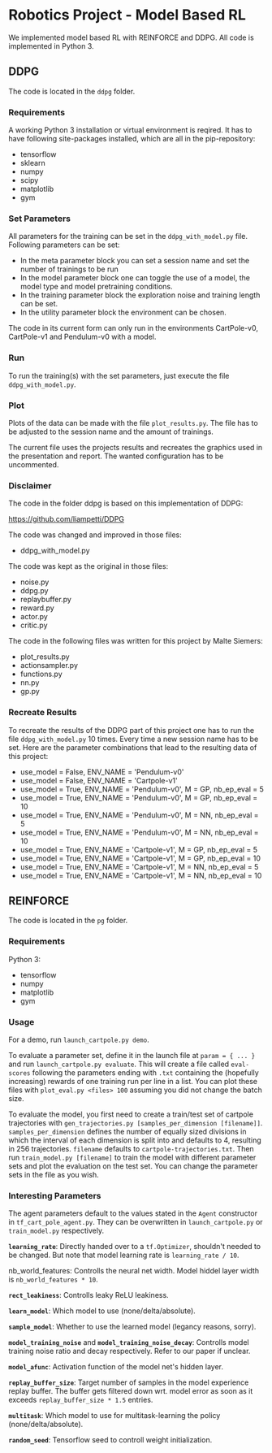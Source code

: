 # Robotics Project - Model Based RL

We implemented model based RL with REINFORCE and DDPG. All code is implemented in Python 3.

## DDPG

The code is located in the `ddpg` folder.

### Requirements

A working Python 3 installation or virtual environment is reqired. It has to have following site-packages installed, which are all in the pip-repository:

* tensorflow
* sklearn
* numpy
* scipy
* matplotlib
* gym

### Set Parameters

All parameters for the training can be set in the `ddpg_with_model.py` file. Following parameters can be set:

* In the meta parameter block you can set a session name and set the number of trainings to be run
* In the model parameter block one can toggle the use of a model, the model type and model pretraining conditions.
* In the training parameter block the exploration noise and training length can be set.
* In the utility parameter block the environment can be chosen.

The code in its current form can only run in the environments CartPole-v0, CartPole-v1 and Pendulum-v0 with a model.

### Run

To run the training(s) with the set parameters, just execute the file `ddpg_with_model.py`.

### Plot

Plots of the data can be made with the file `plot_results.py`. The file has to be adjusted to the session name and the amount of trainings.

The current file uses the projects results and recreates the graphics used in the presentation and report. The wanted configuration has to be uncommented.

### Disclaimer

The code in the folder ddpg is based on this implementation of DDPG:

https://github.com/liampetti/DDPG

The code was changed and improved in those files:

* ddpg_with_model.py

The code was kept as the original in those files:

* noise.py
* ddpg.py
* replaybuffer.py
* reward.py
* actor.py
* critic.py

The code in the  following files was written for this project by Malte Siemers:

* plot_results.py
* actionsampler.py
* functions.py
* nn.py
* gp.py

### Recreate Results

To recreate the results of the DDPG part of this project one has to run the file `ddpg_with_model.py` 10 times.
Every time a new session name has to be set. Here are the parameter combinations that lead to the resulting data of this project:

* use_model = False, ENV_NAME = 'Pendulum-v0'
* use_model = False, ENV_NAME = 'Cartpole-v1'
* use_model = True, ENV_NAME = 'Pendulum-v0', M = GP, nb_ep_eval = 5
* use_model = True, ENV_NAME = 'Pendulum-v0', M = GP, nb_ep_eval = 10
* use_model = True, ENV_NAME = 'Pendulum-v0', M = NN, nb_ep_eval = 5
* use_model = True, ENV_NAME = 'Pendulum-v0', M = NN, nb_ep_eval = 10
* use_model = True, ENV_NAME = 'Cartpole-v1', M = GP, nb_ep_eval = 5
* use_model = True, ENV_NAME = 'Cartpole-v1', M = GP, nb_ep_eval = 10
* use_model = True, ENV_NAME = 'Cartpole-v1', M = NN, nb_ep_eval = 5
* use_model = True, ENV_NAME = 'Cartpole-v1', M = NN, nb_ep_eval = 10

## REINFORCE

The code is located in the `pg` folder.

### Requirements

Python 3:
* tensorflow
* numpy
* matplotlib
* gym

### Usage

For a demo, run `launch_cartpole.py demo`.

To evaluate a parameter set, define it in the launch file at `param = { ... }` and run `launch_cartpole.py evaluate`.
This will create a file called `eval-scores` following the parameters ending with `.txt` containing the (hopefully increasing) rewards of one training run per line in a list.
You can plot these files with `plot_eval.py <files> 100` assuming you did not change the batch size.

To evaluate the model, you first need to create a train/test set of cartpole trajectories with `gen_trajectories.py [samples_per_dimension [filename]]`.
`samples_per_dimension` defines the number of equally sized divisions in which the interval of each dimension is split into and defaults to 4, resulting in 256 trajectories.
`filename` defaults to `cartpole-trajectories.txt`.
Then run `train_model.py [filename]` to train the model with different parameter sets and plot the evaluation on the test set.
You can change the parameter sets in the file as you wish.

### Interesting Parameters

The agent parameters default to the values stated in the `Agent` constructor in `tf_cart_pole_agent.py`.
They can be overwritten in `launch_cartpole.py` or `train_model.py` respectively.

**`learning_rate`**: Directly handed over to a `tf.Optimizer`, shouldn't needed to be changed. But note that model learning rate is `learning_rate / 10`.

nb_world_features: Controlls the neural net width. Model hiddel layer width is `nb_world_features * 10`.

**`rect_leakiness`**: Controlls leaky ReLU leakiness.

**`learn_model`**: Which model to use (none/delta/absolute).

**`sample_model`**: Whether to use the learned model (legancy reasons, sorry).

**`model_training_noise`** and **`model_training_noise_decay`**: Controlls model training noise ratio and decay respectively. Refer to our paper if unclear.

**`model_afunc`**: Activation function of the model net's hidden layer.

**`replay_buffer_size`**: Target number of samples in the model experience replay buffer. The buffer gets filtered down wrt. model error as soon as it exceeds `replay_buffer_size * 1.5` entries.

**`multitask`**: Which model to use for multitask-learning the policy (none/delta/absolute).

**`random_seed`**: Tensorflow seed to controll weight initialization.
